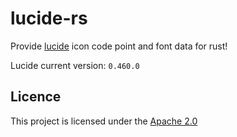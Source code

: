 # lucide-rs

Provide [lucide](https://lucide.dev/icons/) icon code point and font data for rust!

Lucide current version: `0.460.0`

## Licence

This project is licensed under the [Apache 2.0](./LICENSE)